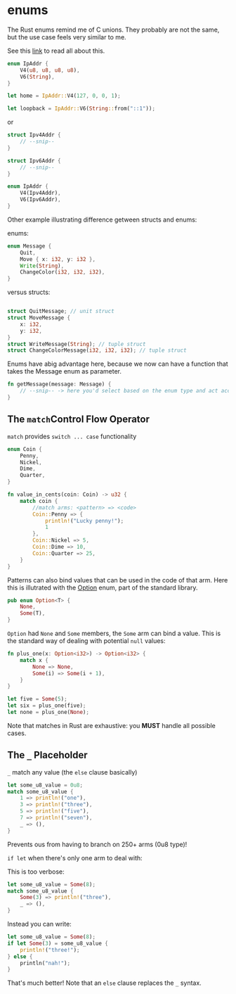 # enums

The Rust enums remind me of C unions. They probably are not the same, but the use case feels very similar to me.

See this [link](http://patshaughnessy.net/2018/3/15/how-rust-implements-tagged-unions) to read all about this.

```rust
enum IpAddr {
    V4(u8, u8, u8, u8),
    V6(String),
}

let home = IpAddr::V4(127, 0, 0, 1);

let loopback = IpAddr::V6(String::from("::1"));
```

or

```rust
struct Ipv4Addr {
    // --snip--
}

struct Ipv6Addr {
    // --snip--
}

enum IpAddr {
    V4(Ipv4Addr),
    V6(Ipv6Addr),
}
```

Other example illustrating difference getween structs and enums:

enums:

```rust
enum Message {
    Quit,
    Move { x: i32, y: i32 },
    Write(String),
    ChangeColor(i32, i32, i32),
}
```

versus structs:

```rust

struct QuitMessage; // unit struct
struct MoveMessage {
    x: i32,
    y: i32,
}
struct WriteMessage(String); // tuple struct
struct ChangeColorMessage(i32, i32, i32); // tuple struct
```

Enums have abig advantage here, because we now can have a function that takes the Message enum as parameter.

```rust
fn getMessage(message: Message) {
    // --snip-- -> here you'd select based on the enum type and act accordingly
}
```

## The `match`Control Flow Operator

`match` provides `switch ... case` functionality 

```rust
enum Coin {
    Penny,
    Nickel,
    Dime,
    Quarter,
}

fn value_in_cents(coin: Coin) -> u32 {
    match coin {
        //match arms: <pattern> => <code>
        Coin::Penny => {
            println!("Lucky penny!");
            1
        },
        Coin::Nickel => 5,
        Coin::Dime => 10,
        Coin::Quarter => 25,
    }
}
```

Patterns can also bind values that can be used in the code of that arm.
Here this is illutrated with the [Option](https://doc.rust-lang.org/std/option/enum.Option.html) enum, part of the standard library.

```rust
pub enum Option<T> {
    None,
    Some(T),
}
```

`Option` had `None` and `Some` members, the `Some` arm can bind a value. This is the standard way of dealing with potential `null` values:


```rust
fn plus_one(x: Option<i32>) -> Option<i32> {
    match x {
        None => None,
        Some(i) => Some(i + 1),
    }
}

let five = Some(5);
let six = plus_one(five);
let none = plus_one(None);
```

Note that matches in Rust are exhaustive: you **MUST** handle all possible cases.

## The `_` Placeholder

`_` match any value (the `else` clause basically)

```rust
let some_u8_value = 0u8;
match some_u8_value {
    1 => println!("one"),
    3 => println!("three"),
    5 => println!("five"),
    7 => println!("seven"),
    _ => (),
}
```

Prevents ous from having to branch on 250+ arms (0u8 type)!

`if let` when there's only one arm to deal with:

This is too verbose:

```rust
let some_u8_value = Some(8);
match some_u8_value {
    Some(3) => println!("three"),
    _ => (),
}
``` 

Instead you can write:

```rust
let some_u8_value = Some(8);
if let Some(3) = some_u8_value {
    println!("three!");
} else {
    println("nah!");
}
``` 

That's much better! Note that an `else` clause replaces the `_` syntax. 
